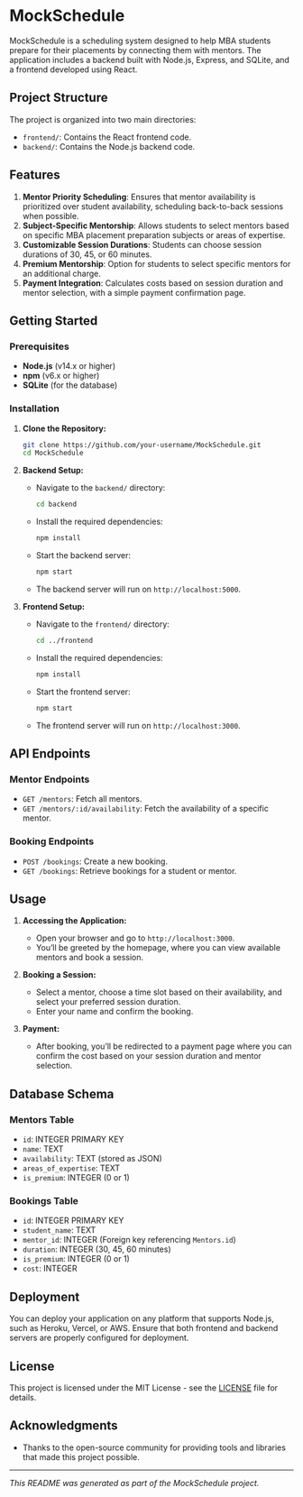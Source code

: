 # MockSchedule

MockSchedule is a scheduling system designed to help MBA students prepare for their placements by connecting them with mentors. The application includes a backend built with Node.js, Express, and SQLite, and a frontend developed using React.

## Project Structure

The project is organized into two main directories:
- `frontend/`: Contains the React frontend code.
- `backend/`: Contains the Node.js backend code.

## Features

1. **Mentor Priority Scheduling**: Ensures that mentor availability is prioritized over student availability, scheduling back-to-back sessions when possible.
2. **Subject-Specific Mentorship**: Allows students to select mentors based on specific MBA placement preparation subjects or areas of expertise.
3. **Customizable Session Durations**: Students can choose session durations of 30, 45, or 60 minutes.
4. **Premium Mentorship**: Option for students to select specific mentors for an additional charge.
5. **Payment Integration**: Calculates costs based on session duration and mentor selection, with a simple payment confirmation page.

## Getting Started

### Prerequisites

- **Node.js** (v14.x or higher)
- **npm** (v6.x or higher)
- **SQLite** (for the database)

### Installation

1. **Clone the Repository:**
    ```bash
    git clone https://github.com/your-username/MockSchedule.git
    cd MockSchedule
    ```

2. **Backend Setup:**
    - Navigate to the `backend/` directory:
      ```bash
      cd backend
      ```
    - Install the required dependencies:
      ```bash
      npm install
      ```
    - Start the backend server:
      ```bash
      npm start
      ```
    - The backend server will run on `http://localhost:5000`.

3. **Frontend Setup:**
    - Navigate to the `frontend/` directory:
      ```bash
      cd ../frontend
      ```
    - Install the required dependencies:
      ```bash
      npm install
      ```
    - Start the frontend server:
      ```bash
      npm start
      ```
    - The frontend server will run on `http://localhost:3000`.

## API Endpoints

### Mentor Endpoints

- `GET /mentors`: Fetch all mentors.
- `GET /mentors/:id/availability`: Fetch the availability of a specific mentor.

### Booking Endpoints

- `POST /bookings`: Create a new booking.
- `GET /bookings`: Retrieve bookings for a student or mentor.

## Usage

1. **Accessing the Application:**
   - Open your browser and go to `http://localhost:3000`.
   - You’ll be greeted by the homepage, where you can view available mentors and book a session.

2. **Booking a Session:**
   - Select a mentor, choose a time slot based on their availability, and select your preferred session duration.
   - Enter your name and confirm the booking.

3. **Payment:**
   - After booking, you’ll be redirected to a payment page where you can confirm the cost based on your session duration and mentor selection.

## Database Schema

### Mentors Table
- `id`: INTEGER PRIMARY KEY
- `name`: TEXT
- `availability`: TEXT (stored as JSON)
- `areas_of_expertise`: TEXT
- `is_premium`: INTEGER (0 or 1)

### Bookings Table
- `id`: INTEGER PRIMARY KEY
- `student_name`: TEXT
- `mentor_id`: INTEGER (Foreign key referencing `Mentors.id`)
- `duration`: INTEGER (30, 45, 60 minutes)
- `is_premium`: INTEGER (0 or 1)
- `cost`: INTEGER

## Deployment

You can deploy your application on any platform that supports Node.js, such as Heroku, Vercel, or AWS. Ensure that both frontend and backend servers are properly configured for deployment.

## License

This project is licensed under the MIT License - see the [LICENSE](LICENSE) file for details.

## Acknowledgments

- Thanks to the open-source community for providing tools and libraries that made this project possible.

---

*This README was generated as part of the MockSchedule project.* 
